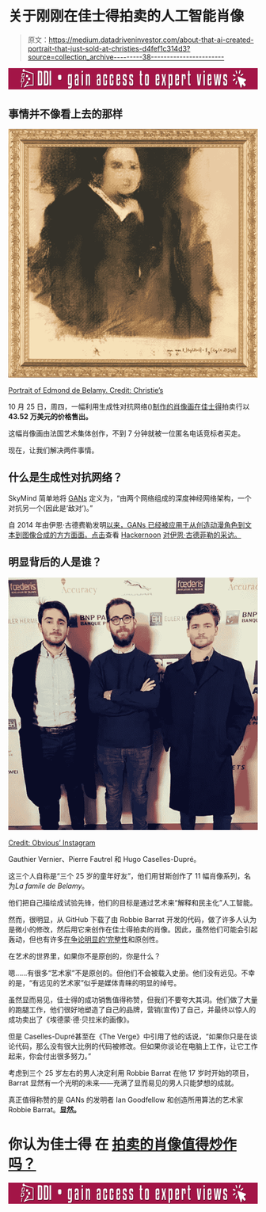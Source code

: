 # 关于刚刚在佳士得拍卖的人工智能肖像

> 原文：<https://medium.datadriveninvestor.com/about-that-ai-created-portrait-that-just-sold-at-christies-d4fef1c314d3?source=collection_archive---------38----------------------->

[![](img/ad680cd7a9b914da0be5796724425eac.png)](http://www.track.datadriveninvestor.com/ExpertRi160px)

## 事情并不像看上去的那样

![](img/c43d51a59cb3a7b7906e3b1dc39e0de6.png)

[Portrait of Edmond de Belamy. Credit: Christie’s](https://www.christies.com/features/A-collaboration-between-two-artists-one-human-one-a-machine-9332-1.aspx)

10 月 25 日，周四，一幅利用生成性对抗网络()[制作的肖像画在佳士得](https://www.theverge.com/2018/10/25/18023266/ai-art-portrait-christies-obvious-sold)拍卖行以**43.52 万美元的价格售出。**

这幅肖像画由法国艺术集体创作，不到 7 分钟就被一位匿名电话竞标者买走。

现在，让我们解决两件事情。

## 什么是生成性对抗网络？

SkyMind 简单地将 [GANs](https://skymind.ai/wiki/generative-adversarial-network-gan) 定义为，“由两个网络组成的深度神经网络架构，一个对抗另一个(因此是‘敌对’)。”

自 2014 年由伊恩·古德费勒发明[以来，GANs 已经被应用于从创造动漫角色到文本到图像合成的方方面面。点击](https://www.technologyreview.com/s/610253/the-ganfather-the-man-whos-given-machines-the-gift-of-imagination/)查看 [Hackernoon](https://hackernoon.com/) [对伊恩·古德菲勒的采访。](https://hackernoon.com/interview-with-deep-learning-researcher-and-the-ganfather-dr-ian-goodfellow-cd300863ecff)

## **明显背后的人是谁？**

![](img/68ac149133fbd5edbc25443b6d8e74f4.png)

[Credit: Obvious’ Instagram](https://www.instagram.com/obvious_art/)

Gauthier Vernier、Pierre Fautrel 和 Hugo Caselles-Dupré。

这三个人自称是“三个 25 岁的童年好友”，他们用甘斯创作了 11 幅肖像系列，名为*La famile de Belamy*。

他们把自己描绘成试验先锋，他们的目标是通过艺术来“解释和民主化”人工智能。

然而，很明显，从 GitHub 下载了由 Robbie Barrat 开发的代码，做了许多人认为是微小的修改，然后用它来创作在佳士得拍卖的肖像。因此，虽然他们可能会引起轰动，但也有许多[在争论明显的‘完整性](http://fortune.com/2018/10/26/ai-art-christies-robbie-barrat-obvious/)和原创性。

在艺术的世界里，如果你不是原创的，你是什么？

嗯……有很多“艺术家”不是原创的。但他们不会被载入史册。他们没有远见。不幸的是，“有远见的艺术家”似乎是媒体青睐的明显的绰号。

虽然显而易见，佳士得的成功销售值得称赞，但我们不要夸大其词。他们做了大量的跑腿工作，他们很好地塑造了自己的品牌，营销(宣传)了自己，并最终以惊人的成功卖出了《埃德蒙·德·贝拉米的画像》。

但是 Caselles-Dupré甚至在《The Verge》中引用了他的话说，“如果你只是在谈论代码，那么没有很大比例的代码被修改。但如果你谈论在电脑上工作，让它工作起来，你会付出很多努力。”

考虑到三个 25 岁左右的男人决定利用 Robbie Barrat 在他 17 岁时开始的项目，Barrat 显然有一个光明的未来——充满了显而易见的男人只能梦想的成就。

真正值得称赞的是 GANs 的发明者 Ian Goodfellow 和创造所用算法的艺术家 Robbie Barrat。**显然。**

# 你认为佳士得 **在** [**拍卖的肖像值得炒作吗？**](https://www.christies.com/)

[![](img/bcaf48719a46c81a2e3fa64d879c4d68.png)](http://www.track.datadriveninvestor.com/ExpertRi160pxB)